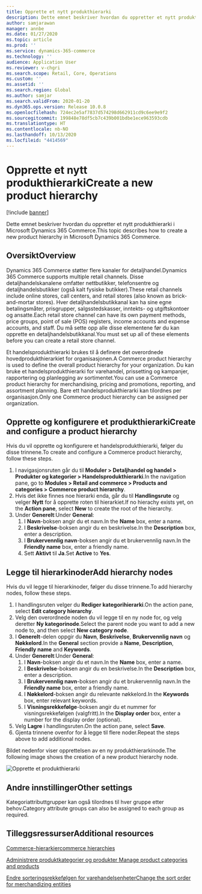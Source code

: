```yaml
---
title: Opprette et nytt produkthierarki
description: Dette emnet beskriver hvordan du oppretter et nytt produkthierarki i Microsoft Dynamics 365 Commerce.
author: samjarawan
manager: annbe
ms.date: 01/27/2020
ms.topic: article
ms.prod: ''
ms.service: dynamics-365-commerce
ms.technology: ''
audience: Application User
ms.reviewer: v-chgri
ms.search.scope: Retail, Core, Operations
ms.custom: ''
ms.assetid: ''
ms.search.region: Global
ms.author: samjar
ms.search.validFrom: 2020-01-20
ms.dyn365.ops.version: Release 10.0.8
ms.openlocfilehash: 724ec2e5af7837d574298d662911cd9c6ee9e9f2
ms.sourcegitcommit: 199848e78df5cb7c439b001bdbe1ece963593cdb
ms.translationtype: HT
ms.contentlocale: nb-NO
ms.lasthandoff: 10/13/2020
ms.locfileid: "4414569"
---
```

# <a name="create-a-new-product-hierarchy"></a><span data-ttu-id="0936f-103">Opprette et nytt produkthierarki</span><span class="sxs-lookup"><span data-stu-id="0936f-103">Create a new product hierarchy</span></span>


[!include [banner](includes/banner.md)]

<span data-ttu-id="0936f-104">Dette emnet beskriver hvordan du oppretter et nytt produkthierarki i Microsoft Dynamics 365 Commerce.</span><span class="sxs-lookup"><span data-stu-id="0936f-104">This topic describes how to create a new product hierarchy in Microsoft Dynamics 365 Commerce.</span></span>

## <a name="overview"></a><span data-ttu-id="0936f-105">Oversikt</span><span class="sxs-lookup"><span data-stu-id="0936f-105">Overview</span></span>

<span data-ttu-id="0936f-106">Dynamics 365 Commerce støtter flere kanaler for detaljhandel.</span><span class="sxs-lookup"><span data-stu-id="0936f-106">Dynamics 365 Commerce supports multiple retail channels.</span></span> <span data-ttu-id="0936f-107">Disse detaljhandelskanalene omfatter nettbutikker, telefonsentre og detaljhandelsbutikker (også kalt fysiske butikker).</span><span class="sxs-lookup"><span data-stu-id="0936f-107">These retail channels include online stores, call centers, and retail stores (also known as brick-and-mortar stores).</span></span> <span data-ttu-id="0936f-108">Hver detaljhandelsbutikkanal kan ha sine egne betalingsmåter, prisgrupper, salgsstedskasser, inntekts- og utgiftskontoer og ansatte.</span><span class="sxs-lookup"><span data-stu-id="0936f-108">Each retail store channel can have its own payment methods, price groups, point of sale (POS) registers, income accounts and expense accounts, and staff.</span></span> <span data-ttu-id="0936f-109">Du må sette opp alle disse elementene før du kan opprette en detaljhandelsbutikkanal.</span><span class="sxs-lookup"><span data-stu-id="0936f-109">You must set up all of these elements before you can create a retail store channel.</span></span> 

<span data-ttu-id="0936f-110">Et handelsprodukthierarki brukes til å definere det overordnede hovedprodukthierarkiet for organisasjonen.</span><span class="sxs-lookup"><span data-stu-id="0936f-110">A Commerce product hierarchy is used to define the overall product hierarchy for your organization.</span></span> <span data-ttu-id="0936f-111">Du kan bruke et handelsprodukthierarki for varehandel, prissetting og kampanjer, rapportering og planlegging av sortimentet.</span><span class="sxs-lookup"><span data-stu-id="0936f-111">You can use a Commerce product hierarchy for merchandising, pricing and promotions, reporting, and assortment planning.</span></span> <span data-ttu-id="0936f-112">Bare ett handelsprodukthierarki kan tilordnes per organisasjon.</span><span class="sxs-lookup"><span data-stu-id="0936f-112">Only one Commerce product hierarchy can be assigned per organization.</span></span>

## <a name="create-and-configure-a-product-hierarchy"></a><span data-ttu-id="0936f-113">Opprette og konfigurere et produkthierarki</span><span class="sxs-lookup"><span data-stu-id="0936f-113">Create and configure a product hierarchy</span></span>

<span data-ttu-id="0936f-114">Hvis du vil opprette og konfigurere et handelsprodukthierarki, følger du disse trinnene.</span><span class="sxs-lookup"><span data-stu-id="0936f-114">To create and configure a Commerce product hierarchy, follow these steps.</span></span>

1. <span data-ttu-id="0936f-115">I navigasjonsruten går du til **Moduler \> Detaljhandel og handel \> Produkter og kategorier \> Handelsprodukthierarki**.</span><span class="sxs-lookup"><span data-stu-id="0936f-115">In the navigation pane, go to **Modules \> Retail and commerce \> Products and categories \> Commerce product hierarchy**.</span></span>
1. <span data-ttu-id="0936f-116">Hvis det ikke finnes noe hierarki enda, går du til **Handlingsrute** og velger **Nytt** for å opprette roten til hierarkiet.</span><span class="sxs-lookup"><span data-stu-id="0936f-116">If no hierachy exists yet, on the **Action pane**, select **New** to create the root of the hierarchy.</span></span>
1. <span data-ttu-id="0936f-117">Under **Generelt**:</span><span class="sxs-lookup"><span data-stu-id="0936f-117">Under **General**:</span></span>
    1. <span data-ttu-id="0936f-118">I **Navn**-boksen angir du et navn.</span><span class="sxs-lookup"><span data-stu-id="0936f-118">In the **Name** box, enter a name.</span></span>
    1. <span data-ttu-id="0936f-119">I **Beskrivelse**-boksen angir du en beskrivelse.</span><span class="sxs-lookup"><span data-stu-id="0936f-119">In the **Description** box, enter a description.</span></span>
    1. <span data-ttu-id="0936f-120">I **Brukervennlig navn**-boksen angir du et brukervennlig navn.</span><span class="sxs-lookup"><span data-stu-id="0936f-120">In the **Friendly name** box, enter a friendly name.</span></span>
    1. <span data-ttu-id="0936f-121">Sett **Aktivt** til **Ja**.</span><span class="sxs-lookup"><span data-stu-id="0936f-121">Set **Active** to **Yes**.</span></span>

## <a name="add-hierarchy-nodes"></a><span data-ttu-id="0936f-122">Legge til hierarkinoder</span><span class="sxs-lookup"><span data-stu-id="0936f-122">Add hierarchy nodes</span></span>

<span data-ttu-id="0936f-123">Hvis du vil legge til hierarkinoder, følger du disse trinnene.</span><span class="sxs-lookup"><span data-stu-id="0936f-123">To add hierarchy nodes, follow these steps.</span></span>

1. <span data-ttu-id="0936f-124">I handlingsruten velger du **Rediger kategorihierarki**.</span><span class="sxs-lookup"><span data-stu-id="0936f-124">On the action pane, select **Edit category hierarchy**.</span></span>
1. <span data-ttu-id="0936f-125">Velg den overordnede noden du vil legge til en ny node for, og velg deretter **Ny kategorinode**.</span><span class="sxs-lookup"><span data-stu-id="0936f-125">Select the parent node you want to add a new node to, and then select **New category node**.</span></span>
1. <span data-ttu-id="0936f-126">I **Generelt**-delen oppgir du **Navn**, **Beskrivelse**, **Brukervennlig navn** og **Nøkkelord**.</span><span class="sxs-lookup"><span data-stu-id="0936f-126">In the **General** section provide a **Name**, **Description**, **Friendly name** and **Keywords**.</span></span>
1. <span data-ttu-id="0936f-127">Under **Generelt**:</span><span class="sxs-lookup"><span data-stu-id="0936f-127">Under **General**:</span></span>
    1. <span data-ttu-id="0936f-128">I **Navn**-boksen angir du et navn.</span><span class="sxs-lookup"><span data-stu-id="0936f-128">In the **Name** box, enter a name.</span></span>
    1. <span data-ttu-id="0936f-129">I **Beskrivelse**-boksen angir du en beskrivelse.</span><span class="sxs-lookup"><span data-stu-id="0936f-129">In the **Description** box, enter a description.</span></span>
    1. <span data-ttu-id="0936f-130">I **Brukervennlig navn**-boksen angir du et brukervennlig navn.</span><span class="sxs-lookup"><span data-stu-id="0936f-130">In the **Friendly name** box, enter a friendly name.</span></span>
    1. <span data-ttu-id="0936f-131">I **Nøkkelord**-boksen angir du relevante nøkkelord.</span><span class="sxs-lookup"><span data-stu-id="0936f-131">In the **Keywords** box, enter relevant keywords.</span></span>
    1. <span data-ttu-id="0936f-132">I **Visningsrekkefølge**-boksen angir du et nummer for visningsrekkefølgen (valgfritt).</span><span class="sxs-lookup"><span data-stu-id="0936f-132">In the **Display order** box, enter a number for the display order (optional).</span></span>
1. <span data-ttu-id="0936f-133">Velg **Lagre** i handlingsruten.</span><span class="sxs-lookup"><span data-stu-id="0936f-133">On the action pane, select **Save**.</span></span>
1. <span data-ttu-id="0936f-134">Gjenta trinnene ovenfor for å legge til flere noder.</span><span class="sxs-lookup"><span data-stu-id="0936f-134">Repeat the steps above to add additional nodes.</span></span>

<span data-ttu-id="0936f-135">Bildet nedenfor viser opprettelsen av en ny produkthierarkinode.</span><span class="sxs-lookup"><span data-stu-id="0936f-135">The following image shows the creation of a new product hierarchy node.</span></span>

![Opprette et produkthierarki](media/create-product-hierarchy.png)

## <a name="other-settings"></a><span data-ttu-id="0936f-137">Andre innstillinger</span><span class="sxs-lookup"><span data-stu-id="0936f-137">Other settings</span></span>

<span data-ttu-id="0936f-138">Kategoriattributtgrupper kan også tilordnes til hver gruppe etter behov.</span><span class="sxs-lookup"><span data-stu-id="0936f-138">Category attribute groups can also be assigned to each group as required.</span></span>  

## <a name="additional-resources"></a><span data-ttu-id="0936f-139">Tilleggsressurser</span><span class="sxs-lookup"><span data-stu-id="0936f-139">Additional resources</span></span>

[<span data-ttu-id="0936f-140">Commerce-hierarkier</span><span class="sxs-lookup"><span data-stu-id="0936f-140">commerce hierarchies</span></span>](retail-hierarchies.md)

[<span data-ttu-id="0936f-141">Administrere produktkategorier og produkter </span><span class="sxs-lookup"><span data-stu-id="0936f-141">Manage product categories and products </span></span>](category-management-product-creation.md)

[<span data-ttu-id="0936f-142">Endre sorteringsrekkefølgen for varehandelsenheter</span><span class="sxs-lookup"><span data-stu-id="0936f-142">Change the sort order for merchandizing entities</span></span>](custom-order-categories-nav-retail-prod-hierarchy.md)
